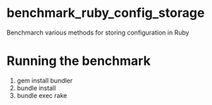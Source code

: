 # benchmark_ruby_config_storage
Benchmarch various methods for storing configuration in Ruby

# Running the benchmark

1. gem install bundler
2. bundle install
3. bundle exec rake
